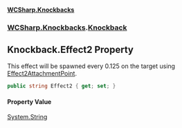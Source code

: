 #### [WCSharp\.Knockbacks](README.md 'README')
### [WCSharp\.Knockbacks](WCSharp.Knockbacks.md 'WCSharp\.Knockbacks').[Knockback](WCSharp.Knockbacks.Knockback.md 'WCSharp\.Knockbacks\.Knockback')

## Knockback\.Effect2 Property

This effect will be spawned every 0\.125 on the target using [Effect2AttachmentPoint](WCSharp.Knockbacks.Knockback.Effect2AttachmentPoint.md 'WCSharp\.Knockbacks\.Knockback\.Effect2AttachmentPoint')\.

```csharp
public string Effect2 { get; set; }
```

#### Property Value
[System\.String](https://learn.microsoft.com/en-us/dotnet/api/system.string 'System\.String')